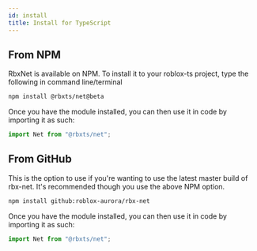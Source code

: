 ```yaml
---
id: install
title: Install for TypeScript
---
```


## From NPM
RbxNet is available on NPM. To install it to your roblox-ts project, type the following in command line/terminal

```bash
npm install @rbxts/net@beta
```
Once you have the module installed, you can then use it in code by importing it as such:
```ts
import Net from "@rbxts/net";
```

## From GitHub
This is the option to use if you're wanting to use the latest master build of rbx-net. It's recommended though you use the above NPM option.

```bash
npm install github:roblox-aurora/rbx-net
```
Once you have the module installed, you can then use it in code by importing it as such:
```ts
import Net from "@rbxts/net";
```